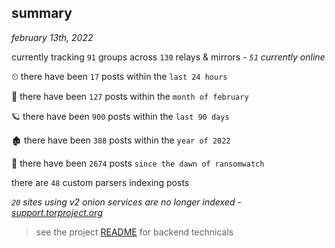 
## summary
_february 13th, 2022_

currently tracking `91` groups across `130` relays & mirrors - _`51` currently online_

⏲ there have been `17` posts within the `last 24 hours`

🦈 there have been `127` posts within the `month of february`

🪐 there have been `900` posts within the `last 90 days`

🏚 there have been `388` posts within the `year of 2022`

🦕 there have been `2674` posts `since the dawn of ransomwatch`

there are `48` custom parsers indexing posts

_`20` sites using v2 onion services are no longer indexed - [support.torproject.org](https://support.torproject.org/onionservices/v2-deprecation/)_

> see the project [README](https://github.com/thetanz/ransomwatch#ransomwatch--) for backend technicals
